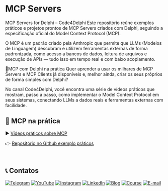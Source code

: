 # MCP Servers
MCP Servers for Delphi – Code4Delphi
Este repositório reúne exemplos práticos e projetos prontos de MCP Servers criados com Delphi, seguindo a especificação oficial do Model Context Protocol (MCP).

O MCP é um padrão criado pela Anthropic que permite que LLMs (Modelos de Linguagem) descubram e utilizem ferramentas externas de forma padronizada, como acesso a bancos de dados, leitura de arquivos e execução de APIs — tudo isso em tempo real e com baixo acoplamento.

🚀MCP com Delphi na prática
Quer aprender a usar os milhares de MCP Servers e MCP Clients já disponíveis e, melhor ainda, criar os seus próprios de forma simples com Delphi?

No canal Code4Delphi, você encontra uma série de vídeos práticos que mostram, passo a passo, como implementar o Model Context Protocol em seus sistemas, conectando LLMs a dados reais e ferramentas externas com facilidade.

## 🌟 MCP na prática
▶️ [Vídeos práticos sobre MCP](https://www.youtube.com/watch?v=G7H9_hGQ3Q8&list=PLLHSz4dOnnN237tIxJI10E5cy1dgXJxgP)

👉 [Repositório no Github exemplo práticos](https://github.com/Code4Delphi/ia-na-pratica)

<br/>

## 📞 Contatos
[![Telegram](https://img.shields.io/badge/Telegram-Join-blue?logo=telegram)](https://t.me/Code4Delphi)
[![YouTube](https://img.shields.io/badge/YouTube-Join-red?logo=youtube&logoColor=red)](https://www.youtube.com/@code4delphi)
[![Instagram](https://img.shields.io/badge/Intagram-Follow-red?logo=instagram&logoColor=pink)](https://www.instagram.com/code4delphi/)
[![LinkedIn](https://img.shields.io/badge/LinkedIn-Connect-blue)](https://www.linkedin.com/in/cesar-cardoso-dev)
[![Blog](https://img.shields.io/badge/Blog-Code4Delphi-F00?logo=delphi)](https://code4delphi.com.br/blog/)
[![Course](https://img.shields.io/badge/Course-Delphi-F00?logo=delphi)](https://go.hotmart.com/U81331747Y?dp=1)
[![E-mail](https://img.shields.io/badge/E--mail-Send-yellowgreen?logo=maildotru&logoColor=yellowgreen)](mailto:contato@code4delphi.com.br)
